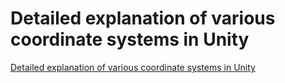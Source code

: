 # Detailed explanation of various coordinate systems in Unity
[Detailed explanation of various coordinate systems in Unity](https://aiwithcloud.com/2022/09/15/detailed_explanation_of_various_coordinate_systems_in_unity/)